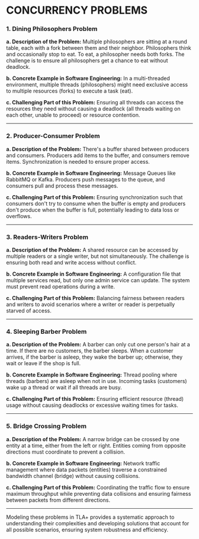 # CONCURRENCY PROBLEMS

### 1. Dining Philosophers Problem

**a. Description of the Problem:**
Multiple philosophers are sitting at a round table, each with a fork between them and their neighbor. Philosophers think and occasionally stop to eat. To eat, a philosopher needs both forks. The challenge is to ensure all philosophers get a chance to eat without deadlock.

**b. Concrete Example in Software Engineering:**
In a multi-threaded environment, multiple threads (philosophers) might need exclusive access to multiple resources (forks) to execute a task (eat).

**c. Challenging Part of this Problem:**
Ensuring all threads can access the resources they need without causing a deadlock (all threads waiting on each other, unable to proceed) or resource contention.

---

### 2. Producer-Consumer Problem

**a. Description of the Problem:**
There's a buffer shared between producers and consumers. Producers add items to the buffer, and consumers remove items. Synchronization is needed to ensure proper access.

**b. Concrete Example in Software Engineering:**
Message Queues like RabbitMQ or Kafka. Producers push messages to the queue, and consumers pull and process these messages.

**c. Challenging Part of this Problem:**
Ensuring synchronization such that consumers don't try to consume when the buffer is empty and producers don't produce when the buffer is full, potentially leading to data loss or overflows.

---

### 3. Readers-Writers Problem

**a. Description of the Problem:**
A shared resource can be accessed by multiple readers or a single writer, but not simultaneously. The challenge is ensuring both read and write access without conflict.

**b. Concrete Example in Software Engineering:**
A configuration file that multiple services read, but only one admin service can update. The system must prevent read operations during a write.

**c. Challenging Part of this Problem:**
Balancing fairness between readers and writers to avoid scenarios where a writer or reader is perpetually starved of access.

---

### 4. Sleeping Barber Problem

**a. Description of the Problem:**
A barber can only cut one person's hair at a time. If there are no customers, the barber sleeps. When a customer arrives, if the barber is asleep, they wake the barber up; otherwise, they wait or leave if the shop is full.

**b. Concrete Example in Software Engineering:**
Thread pooling where threads (barbers) are asleep when not in use. Incoming tasks (customers) wake up a thread or wait if all threads are busy.

**c. Challenging Part of this Problem:**
Ensuring efficient resource (thread) usage without causing deadlocks or excessive waiting times for tasks.

---

### 5. Bridge Crossing Problem

**a. Description of the Problem:**
A narrow bridge can be crossed by one entity at a time, either from the left or right. Entities coming from opposite directions must coordinate to prevent a collision.

**b. Concrete Example in Software Engineering:**
Network traffic management where data packets (entities) traverse a constrained bandwidth channel (bridge) without causing collisions.

**c. Challenging Part of this Problem:**
Coordinating the traffic flow to ensure maximum throughput while preventing data collisions and ensuring fairness between packets from different directions.

---

Modeling these problems in TLA+ provides a systematic approach to understanding their complexities and developing solutions that account for all possible scenarios, ensuring system robustness and efficiency.